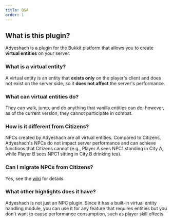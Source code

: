 ```yaml
---
title: Q&A
order: 1
---
```


## What is this plugin?
Adyeshach is a plugin for the Bukkit platform that allows you to create **virtual entities** on your server.

### What is a virtual entity?
A virtual entity is an entity that **exists only** on the player's client and does not exist on the server side, so it **does not affect** the server's performance.

### What can virtual entities do?
They can walk, jump, and do anything that vanilla entities can do; however, as of the current version, they cannot participate in combat.

### How is it different from Citizens?
NPCs created by Adyeshach are all virtual entities. Compared to Citizens, Adyeshach's NPCs do not impact server performance and can achieve functions that Citizens cannot (e.g., Player A sees NPC1 standing in City A, while Player B sees NPC1 sitting in City B drinking tea).

### Can I migrate NPCs from Citizens?
Yes, see the [wiki](https://plugins.ptms.ink/plugin/adyeshach/start/migration) for details.

### What other highlights does it have?
Adyeshach is not just an NPC plugin. Since it has a built-in virtual entity handling module, you can use it for any feature that requires entities but you don't want to cause performance consumption, such as player skill effects. 